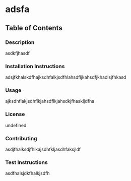 
# adsfa 
## Table of Contents

### Description
asdkfjhasdf
### Installation Instructions
adsjfkhalskdfhajksdhfalkjsdfhlahsdfljkahsdfjkhadlsjfhkasd
### Usage 
ajksdhflakjsdhflkjahsdflkjahsdkjfhaskljdfha
### License
undefined

### Contributing 
asdjfhalksdjfhlkajsdhfkljasdhfaksjldf


### Test Instructions
asdfhalsjdkfhalkjsdfh



